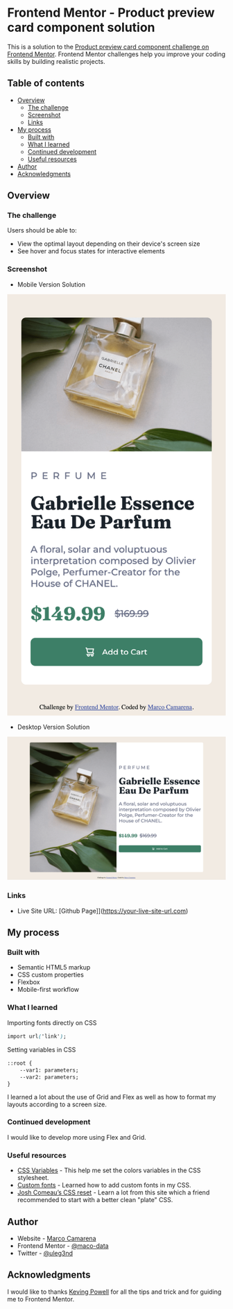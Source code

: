 # Frontend Mentor - Product preview card component solution

This is a solution to the [Product preview card component challenge on Frontend Mentor](https://www.frontendmentor.io/challenges/product-preview-card-component-GO7UmttRfa). Frontend Mentor challenges help you improve your coding skills by building realistic projects.

## Table of contents

-   [Overview](#overview)
    -   [The challenge](#the-challenge)
    -   [Screenshot](#screenshot)
    -   [Links](#links)
-   [My process](#my-process)
    -   [Built with](#built-with)
    -   [What I learned](#what-i-learned)
    -   [Continued development](#continued-development)
    -   [Useful resources](#useful-resources)
-   [Author](#author)
-   [Acknowledgments](#acknowledgments)

## Overview

### The challenge

Users should be able to:

-   View the optimal layout depending on their device's screen size
-   See hover and focus states for interactive elements

### Screenshot

-   Mobile Version Solution

![Mobile Solution](solutions/mobile_solution.png)

-   Desktop Version Solution

![Mobile Solution](solutions/desktop_solution.png)

### Links

-   Live Site URL: [Github Page]](https://your-live-site-url.com)

## My process

### Built with

-   Semantic HTML5 markup
-   CSS custom properties
-   Flexbox
-   Mobile-first workflow

### What I learned

Importing fonts directly on CSS

```css
import url('link');
```

Setting variables in CSS

```ccs
::root {
    --var1: parameters;
    --var2: parameters;
}
```

I learned a lot about the use of Grid and Flex as well as how to format my layouts according to a screen size.

### Continued development

I would like to develop more using Flex and Grid.

### Useful resources

-   [CSS Variables](https://www.w3schools.com/css/css3_variables.asp) - This help me set the colors variables in the CSS stylesheet.
-   [Custom fonts](https://www.pagecloud.com/blog/how-to-add-custom-fonts-to-any-website) - Learned how to add custom fonts in my CSS.
-   [Josh Comeau’s CSS reset](https://www.joshwcomeau.com/css/custom-css-reset/) - Learn a lot from this site which a friend recommended to start with a better clean "plate" CSS.

## Author

-   Website - [Marco Camarena](https://www.marcocamarena.dev)
-   Frontend Mentor - [@maco-data](https://www.frontendmentor.io/profile/maco-data)
-   Twitter - [@uleg3nd](https://www.twitter.com//uleg3nd)

## Acknowledgments

I would like to thanks [Keving Powell](https://www.youtube.com/@KevinPowell) for all the tips and trick and for guiding me to Frontend Mentor.
